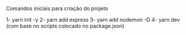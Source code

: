 Comandos iniciais para criação do projeto

1- yarn init -y
2- yarn add express
3- yarn add nodemon -D
4- yarn dev (com base no scripts colocado no package.json)
